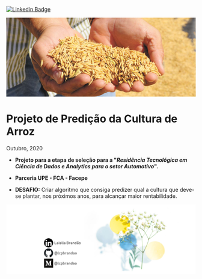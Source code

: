 [![Linkedin Badge](https://img.shields.io/badge/-LaisllaBrandão-blue?style=flat-square&logo=Linkedin&logoColor=white&link=https://www.linkedin.com/in/laislla-pinheiro-brandão-19762229/)](https://www.linkedin.com/in/laislla-pinheiro-brandão-19762229/)

![arroz](arroz.jpg)
# Projeto de Predição da Cultura de Arroz
Outubro, 2020

* **Projeto para a etapa de seleção para a "*Residência Tecnológica em Ciência de Dados e Analytics para o setor Automotivo*".**
* **Parceria UPE - FCA - Facepe**

* **DESAFIO:** 
    Criar algoritmo que consiga predizer qual a cultura que deve-se plantar, nos próximos anos, para alcançar maior rentabilidade.

![logo_lcpbrandao](logo_lcpbrandao.png)
